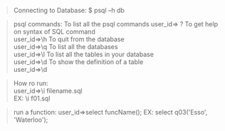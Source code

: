 > Connecting to Database:
$ psql –h db
    
> psql commands: 
To list all the psql commands
                             user_id=> \?
To get help on syntax of SQL command       
                             user_id=>\h
To quit from the database        
                             user_id=>\q
To list all the databases        
                             user_id=>\l
To list all the tables in your database       
                             user_id=>\d
To show the definition of a table        
                             user_id=>\d <tableName> 

> How ro run:        
    user_id=>\i filename.sql    
    EX: \i f01.sql 

> run a function:
    user_id=>select funcName();
    EX: select q03('Esso', 'Waterloo');                   


    